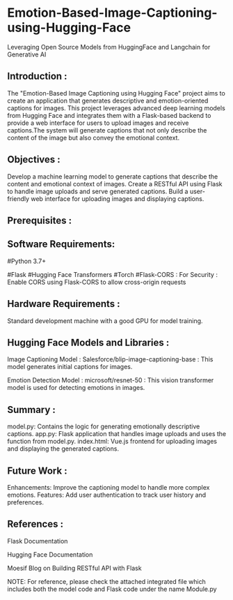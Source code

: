 # Emotion-Based-Image-Captioning-using-Hugging-Face

Leveraging Open Source Models from HuggingFace and Langchain for Generative AI

## Introduction :
The "Emotion-Based Image Captioning using Hugging Face" project aims to create an application that generates descriptive and emotion-oriented captions for images. This project leverages advanced deep learning models from Hugging Face and integrates them with a Flask-based backend to provide a web interface for users to upload images and receive captions.The system will generate captions that not only describe the content of the image but also convey the emotional context.


## Objectives : 

Develop a machine learning model to generate captions that describe the content and emotional context of images.
Create a RESTful API using Flask to handle image uploads and serve generated captions.
Build a user-friendly web interface for uploading images and displaying captions.

## Prerequisites : 

## Software Requirements:
#Python 3.7+ 

#Flask
#Hugging Face Transformers
#Torch
#Flask-CORS : For Security : Enable CORS using Flask-CORS to allow cross-origin requests

## Hardware Requirements :
Standard development machine with a good GPU for model training.

## Hugging Face Models and Libraries :

Image Captioning Model :
Salesforce/blip-image-captioning-base : 
This model generates initial captions for images.

Emotion Detection Model :
microsoft/resnet-50 : 
This vision transformer model is used for detecting emotions in images.


## Summary : 
model.py: Contains the logic for generating emotionally descriptive captions.
app.py: Flask application that handles image uploads and uses the function from model.py.
index.html: Vue.js frontend for uploading images and displaying the generated captions.

## Future Work : 
Enhancements: Improve the captioning model to handle more complex emotions.
Features: Add user authentication to track user history and preferences.

## References :

Flask Documentation

Hugging Face Documentation

Moesif Blog on Building RESTful API with Flask

NOTE: For reference, please check the attached integrated file which includes both the model code and Flask code under the name Module.py



